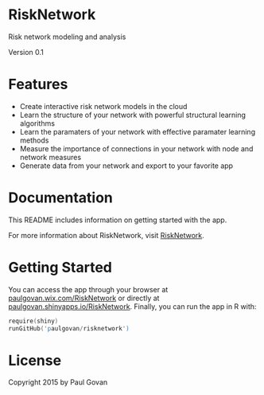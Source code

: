 # RiskNetwork
Risk network modeling and analysis

Version 0.1 
# Features
* Create interactive risk network models in the cloud
* Learn the structure of your network with powerful structural learning algorithms
* Learn the paramaters of your network with effective paramater learning methods
* Measure the importance of connections in your network with node and network measures
* Generate data from your network and export to your favorite app

# Documentation
This README includes information on getting started with the app.

For more information about RiskNetwork, visit [RiskNetwork](http://paulgovan.wix.com/RiskNetwork).
# Getting Started
You can access the app through your browser at [paulgovan.wix.com/RiskNetwork](http://paulgovan.wix.com/risknetwork) or directly at [paulgovan.shinyapps.io/RiskNetwork](https://paulgovan.shinyapps.io/risknetwork). Finally, you can run the app in R with:

```S
require(shiny)
runGitHub('paulgovan/risknetwork')
```
# License
Copyright 2015 by Paul Govan

